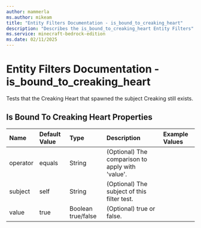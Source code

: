```yaml
---
author: mammerla
ms.author: mikeam
title: "Entity Filters Documentation - is_bound_to_creaking_heart"
description: "Describes the is_bound_to_creaking_heart Entity Filters"
ms.service: minecraft-bedrock-edition
ms.date: 02/11/2025 
---
```


# Entity Filters Documentation - is_bound_to_creaking_heart

Tests that the Creaking Heart that spawned the subject Creaking still exists.


## Is Bound To Creaking Heart Properties

|Name       |Default Value |Type |Description |Example Values |
|:----------|:-------------|:----|:-----------|:------------- |
| operator | equals | String | (Optional) The comparison to apply with 'value'. |  | 
| subject | self | String | (Optional) The subject of this filter test. |  | 
| value | true | Boolean true/false | (Optional) true or false. |  | 